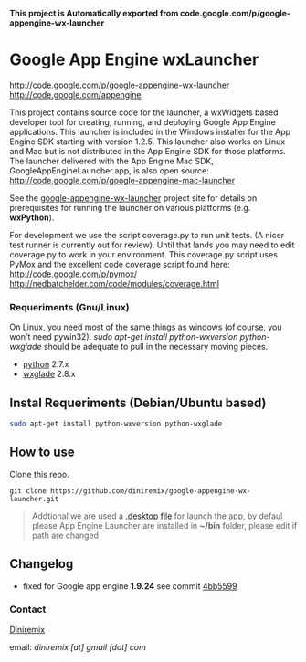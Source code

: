 **This project is Automatically exported from code.google.com/p/google-appengine-wx-launcher**

# Google App Engine wxLauncher
http://code.google.com/p/google-appengine-wx-launcher
http://code.google.com/appengine

This project contains source code for the launcher, a wxWidgets based
developer tool for creating, running, and deploying Google App Engine
applications.  This launcher is included in the Windows installer for
the App Engine SDK starting with version 1.2.5.  This launcher also
works on Linux and Mac but is not distributed in the App Engine SDK
for those platforms.  The launcher delivered with the App Engine Mac
SDK, GoogleAppEngineLauncher.app, is also open source:
http://code.google.com/p/google-appengine-mac-launcher

See the [google-appengine-wx-launcher](http://code.google.com/p/google-appengine-wx-launcher) project site for details on
prerequisites for running the launcher on various platforms
(e.g. **wxPython**).

For development we use the script coverage.py to run unit tests.  (A
nicer test runner is currently out for review).  Until that lands you
may need to edit coverage.py to work in your environment.  This
coverage.py script uses PyMox and the excellent code coverage script
found here: http://code.google.com/p/pymox/
http://nedbatchelder.com/code/modules/coverage.html


### Requeriments (Gnu/Linux)
On Linux, you need most of the same things as windows (of course, you won't need pywin32). *sudo apt-get install python-wxversion python-wxglade* should be adequate to pull in the necessary moving pieces.


- [python](http://wxpython.org/download.php)  2.7.x
- [wxglade](http://wxpython.org/download.php) 2.8.x


## Instal Requeriments (Debian/Ubuntu based)
```bash
sudo apt-get install python-wxversion python-wxglade
```


## How to use
Clone this repo.

    git clone https://github.com/diniremix/google-appengine-wx-launcher.git


>Addtional we are used a [.desktop file](http://standards.freedesktop.org/desktop-entry-spec/latest) for launch the app, by defaul please App Engine Launcher are installed in **~/bin** folder, please edit if path are changed


## Changelog

- fixed for Google app engine **1.9.24**  see commit [4bb5599](https://github.com/diniremix/google-appengine-wx-launcher/commit/4bb5599) 


### Contact
[Diniremix](https://github.com/diniremix)

email: *diniremix [at] gmail [dot] com*
